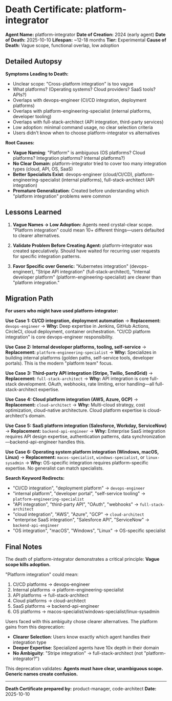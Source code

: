 # Death Certificate: platform-integrator

**Agent Name:** platform-integrator
**Date of Creation:** 2024 (early agent)
**Date of Death:** 2025-10-10
**Lifespan:** ~12-18 months
**Tier:** Experimental
**Cause of Death:** Vague scope, functional overlap, low adoption

## Detailed Autopsy

**Symptoms Leading to Death:**
- Unclear scope: "Cross-platform integration" is too vague
- What platforms? (Operating systems? Cloud providers? SaaS tools? APIs?)
- Overlaps with devops-engineer (CI/CD integration, deployment platforms)
- Overlaps with platform-engineering-specialist (internal platforms, developer tooling)
- Overlaps with full-stack-architect (API integration, third-party services)
- Low adoption: minimal command usage, no clear selection criteria
- Users didn't know when to choose platform-integrator vs alternatives

**Root Causes:**
- **Vague Naming**: "Platform" is ambiguous (OS platforms? Cloud platforms? Integration platforms? Internal platforms?)
- **No Clear Domain**: platform-integrator tried to cover too many integration types (cloud, API, OS, SaaS)
- **Better Specialists Exist**: devops-engineer (cloud/CI/CD), platform-engineering-specialist (internal platforms), full-stack-architect (API integration)
- **Premature Generalization**: Created before understanding which "platform integration" problems were common

## Lessons Learned

1. **Vague Names → Low Adoption:** Agents need crystal-clear scope. "Platform integration" could mean 10+ different things—users defaulted to clearer alternatives.

2. **Validate Problem Before Creating Agent:** platform-integrator was created speculatively. Should have waited for recurring user requests for specific integration patterns.

3. **Favor Specific over Generic:** "Kubernetes integration" (devops-engineer), "Stripe API integration" (full-stack-architect), "Internal developer platform" (platform-engineering-specialist) are clearer than "platform integration."

## Migration Path

**For users who might have used platform-integrator:**

**Use Case 1: CI/CD integration, deployment automation**
→ **Replacement:** `devops-engineer`
→ **Why:** Deep expertise in Jenkins, GitHub Actions, CircleCI, cloud deployment, container orchestration. "CI/CD platform integration" is core devops-engineer responsibility.

**Use Case 2: Internal developer platforms, tooling, self-service**
→ **Replacement:** `platform-engineering-specialist`
→ **Why:** Specializes in building internal platforms (golden paths, self-service tools, developer portals). This is the modern "platform team" focus.

**Use Case 3: Third-party API integration (Stripe, Twilio, SendGrid)**
→ **Replacement:** `full-stack-architect`
→ **Why:** API integration is core full-stack development. OAuth, webhooks, rate limiting, error handling—all full-stack-architect expertise.

**Use Case 4: Cloud platform integration (AWS, Azure, GCP)**
→ **Replacement:** `cloud-architect`
→ **Why:** Multi-cloud strategy, cost optimization, cloud-native architecture. Cloud platform expertise is cloud-architect's domain.

**Use Case 5: SaaS platform integration (Salesforce, Workday, ServiceNow)**
→ **Replacement:** `backend-api-engineer`
→ **Why:** Enterprise SaaS integration requires API design expertise, authentication patterns, data synchronization—backend-api-engineer handles this.

**Use Case 6: Operating system platform integration (Windows, macOS, Linux)**
→ **Replacement:** `macos-specialist`, `windows-specialist`, or `linux-sysadmin`
→ **Why:** OS-specific integration requires platform-specific expertise. No generalist can match specialists.

**Search Keyword Redirects:**
- "CI/CD integration", "deployment platform" → `devops-engineer`
- "internal platform", "developer portal", "self-service tooling" → `platform-engineering-specialist`
- "API integration", "third-party API", "OAuth", "webhooks" → `full-stack-architect`
- "cloud integration", "AWS", "Azure", "GCP" → `cloud-architect`
- "enterprise SaaS integration", "Salesforce API", "ServiceNow" → `backend-api-engineer`
- "OS integration", "macOS", "Windows", "Linux" → OS-specific specialist

## Final Notes

The death of platform-integrator demonstrates a critical principle: **Vague scope kills adoption.**

"Platform integration" could mean:
1. CI/CD platforms → devops-engineer
2. Internal platforms → platform-engineering-specialist
3. API platforms → full-stack-architect
4. Cloud platforms → cloud-architect
5. SaaS platforms → backend-api-engineer
6. OS platforms → macos-specialist/windows-specialist/linux-sysadmin

Users faced with this ambiguity chose clearer alternatives. The platform gains from this deprecation:

- **Clearer Selection**: Users know exactly which agent handles their integration type
- **Deeper Expertise**: Specialized agents have 10x depth in their domain
- **No Ambiguity**: "Stripe integration" → full-stack-architect (not "platform-integrator?")

This deprecation validates: **Agents must have clear, unambiguous scope. Generic names create confusion.**

---

**Death Certificate prepared by:** product-manager, code-architect
**Date:** 2025-10-10
